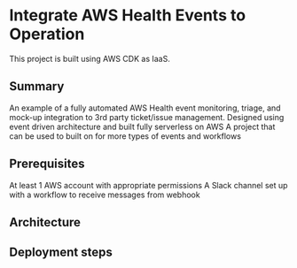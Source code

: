 # Integrate AWS Health Events to Operation

This project is built using AWS CDK as IaaS.

## Summary
An example of a fully automated AWS Health event monitoring, triage, and mock-up integration to 3rd party ticket/issue management.
Designed using event driven architecture and built fully serverless on AWS
A project that can be used to built on for more types of events and workflows  

## Prerequisites
At least 1 AWS account with appropriate permissions
A Slack channel set up with a workflow to receive messages from webhook

## Architecture

## Deployment steps
